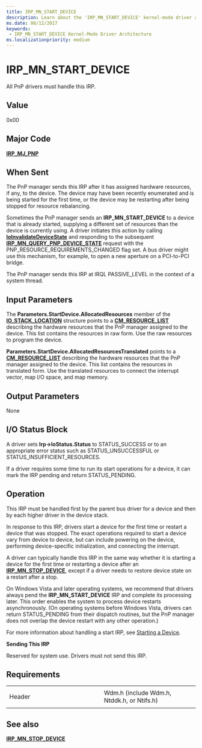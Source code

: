```yaml
---
title: IRP_MN_START_DEVICE
description: Learn about the 'IRP_MN_START_DEVICE' kernel-mode driver architecture. All PnP drivers must handle this IRP.
ms.date: 08/12/2017
keywords:
 - IRP_MN_START_DEVICE Kernel-Mode Driver Architecture
ms.localizationpriority: medium
---
```


# IRP\_MN\_START\_DEVICE


All PnP drivers must handle this IRP.

## Value

0x00

Major Code
----------

[**IRP\_MJ\_PNP**](irp-mj-pnp.md)

When Sent
---------

The PnP manager sends this IRP after it has assigned hardware resources, if any, to the device. The device may have been recently enumerated and is being started for the first time, or the device may be restarting after being stopped for resource rebalancing.

Sometimes the PnP manager sends an **IRP\_MN\_START\_DEVICE** to a device that is already started, supplying a different set of resources than the device is currently using. A driver initiates this action by calling [**IoInvalidateDeviceState**](/windows-hardware/drivers/ddi/wdm/nf-wdm-ioinvalidatedevicestate) and responding to the subsequent [**IRP\_MN\_QUERY\_PNP\_DEVICE\_STATE**](irp-mn-query-pnp-device-state.md) request with the PNP\_RESOURCE\_REQUIREMENTS\_CHANGED flag set. A bus driver might use this mechanism, for example, to open a new aperture on a PCI-to-PCI bridge.

The PnP manager sends this IRP at IRQL PASSIVE\_LEVEL in the context of a system thread.

## Input Parameters


The **Parameters.StartDevice.AllocatedResources** member of the [**IO\_STACK\_LOCATION**](/windows-hardware/drivers/ddi/wdm/ns-wdm-_io_stack_location) structure points to a [**CM\_RESOURCE\_LIST**](/windows-hardware/drivers/ddi/wdm/ns-wdm-_cm_resource_list) describing the hardware resources that the PnP manager assigned to the device. This list contains the resources in raw form. Use the raw resources to program the device.

**Parameters.StartDevice.AllocatedResourcesTranslated** points to a [**CM\_RESOURCE\_LIST**](/windows-hardware/drivers/ddi/wdm/ns-wdm-_cm_resource_list) describing the hardware resources that the PnP manager assigned to the device. This list contains the resources in translated form. Use the translated resources to connect the interrupt vector, map I/O space, and map memory.

## Output Parameters


None

## I/O Status Block


A driver sets **Irp-&gt;IoStatus.Status** to STATUS\_SUCCESS or to an appropriate error status such as STATUS\_UNSUCCESSFUL or STATUS\_INSUFFICIENT\_RESOURCES.

If a driver requires some time to run its start operations for a device, it can mark the IRP pending and return STATUS\_PENDING.

Operation
---------

This IRP must be handled first by the parent bus driver for a device and then by each higher driver in the device stack.

In response to this IRP, drivers start a device for the first time or restart a device that was stopped. The exact operations required to start a device vary from device to device, but can include powering on the device, performing device-specific initialization, and connecting the interrupt.

A driver can typically handle this IRP in the same way whether it is starting a device for the first time or restarting a device after an [**IRP\_MN\_STOP\_DEVICE**](irp-mn-stop-device.md), except if a driver needs to restore device state on a restart after a stop.

On Windows Vista and later operating systems, we recommend that drivers always pend the **IRP\_MN\_START\_DEVICE** IRP and complete its processing later. This order enables the system to process device restarts asynchronously. (On operating systems before Windows Vista, drivers can return STATUS\_PENDING from their dispatch routines, but the PnP manager does not overlap the device restart with any other operation.)

For more information about handling a start IRP, see [Starting a Device](./starting-a-device.md).

**Sending This IRP**

Reserved for system use. Drivers must not send this IRP.

Requirements
------------

<table>
<colgroup>
<col width="50%" />
<col width="50%" />
</colgroup>
<tbody>
<tr class="odd">
<td><p>Header</p></td>
<td>Wdm.h (include Wdm.h, Ntddk.h, or Ntifs.h)</td>
</tr>
</tbody>
</table>

## See also


[**IRP\_MN\_STOP\_DEVICE**](irp-mn-stop-device.md)

 

